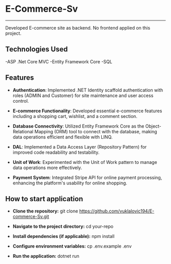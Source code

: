# E-Commerce-Sv
------
Developed E-commerce site as backend. No frontend applied on this project.

## Technologies Used
-ASP .Net Core MVC
-Entity Framework Core
-SQL

## Features

- **Authentication**: Implemented .NET Identity scaffold authentication with roles (ADMIN and Customer) for site maintenance and user access control.

- **E-commerce Functionality**: Developed essential e-commerce features including a shopping cart, wishlist, and a comment section.

- **Database Connectivity**: Utilized Entity Framework Core as the Object-Relational Mapping (ORM) tool to connect with the database, making data operations efficient and flexible with LINQ.

- **DAL**: Implemented a Data Access Layer (Repository Pattern) for improved code readability and testability.

- **Unit of Work**: Experimented with the Unit of Work pattern to manage data operations more effectively.

- **Payment System**: Integrated Stripe API for online payment processing, enhancing the platform's usability for online shopping.

## How to start application
- **Clone the repository:**
git clone https://github.com/vuklalovic194/E-commerce-Sv.git

- **Navigate to the project directory:**
cd your-repo

- **Install dependencies (if applicable):**
npm install

- **Configure environment variables:**
cp .env.example .env

- **Run the application:**
dotnet run


